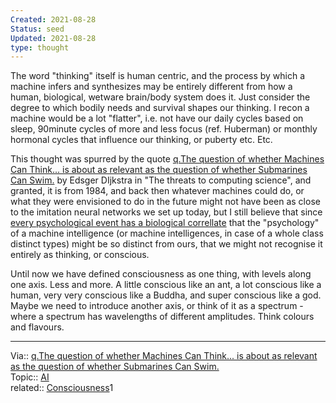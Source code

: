 ```yaml
---
Created: 2021-08-28
Status: seed
Updated: 2021-08-28
type: thought
---
```

   
The word "thinking" itself is human centric, and the process by which a machine infers and synthesizes may be entirely different from how a human, biological, wetware brain/body system does it. Just consider the degree to which bodily needs and survival shapes our thinking. I recon a machine would be a lot "flatter", i.e. not have our daily cycles based on sleep, 90minute cycles of more and less focus (ref. Huberman) or monthly hormonal cycles that influence our thinking, or puberty etc. Etc.   
   
   
This thought was spurred by the quote [q.The question of whether Machines Can Think... is about as relevant as the question of whether Submarines Can Swim.](/not_created.md) by Edsger DIjkstra in "The threats to computing science", and granted, it is from 1984, and back then whatever machines could do, or what they were envisioned to do in the future might not have been as close to the imitation neural networks we set up today, but I still believe that since [every psychological event has a biological correllate](./every%20psychological%20event%20has%20a%20biological%20correllate.md) that the "psychology" of a machine intelligence (or machine intelligences, in case of a whole class distinct types) might be so distinct from ours, that we might not recognise it entirely as thinking, or conscious.   
   
Until now we have defined consciousness as one thing, with levels along one axis. Less and more. A little conscious like an ant, a lot conscious like a human, very very conscious like a Buddha, and super conscious like a god. Maybe we need to introduce another axis, or think of it as a spectrum - where a spectrum has wavelengths of different amplitudes. Think colours and flavours.   
   
   
   
   
---   
Via:: [q.The question of whether Machines Can Think... is about as relevant as the question of whether Submarines Can Swim.](/not_created.md)   
Topic:: [AI](/not_created.md)   
related:: [Consciousness](/not_created.md)1